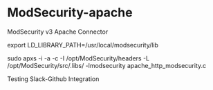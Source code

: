 # ModSecurity-apache
ModSecurity v3 Apache Connector

export LD_LIBRARY_PATH=/usr/local/modsecurity/lib

sudo apxs -i -a -c -I /opt/ModSecurity/headers -L /opt/ModSecurity/src/.libs/ -lmodsecurity apache_http_modsecurity.c


Testing Slack-Github Integration
